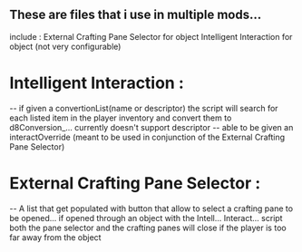 ## These are files that i use in multiple mods...
include : 
External Crafting Pane Selector for object
Intelligent Interaction for object (not very configurable)

# Intelligent Interaction :
-- if given a convertionList(name or descriptor) the script will search for each listed item in the player inventory and convert them to d8Conversion_<itemName>...
  currently doesn't support descriptor
-- able to be given an interactOverride (meant to be used in conjunction of the External Crafting Pane Selector)

# External Crafting Pane Selector :
-- A list that get populated with button that allow to select a crafting pane to be opened...
  if opened through an object with the Intell... Interact... script both the pane selector and the crafting panes will close if the player is too far away from the object
